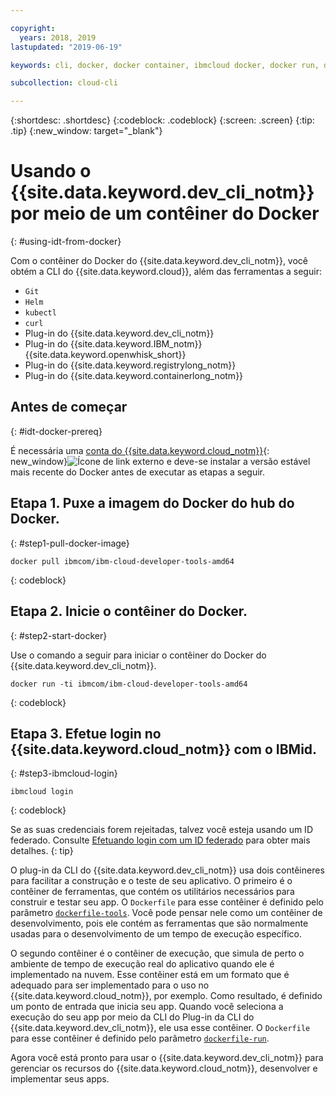 ```yaml
---

copyright:
  years: 2018, 2019
lastupdated: "2019-06-19"

keywords: cli, docker, docker container, ibmcloud docker, docker run, docker pull, ibmcloud cli, dockerfile, ibmcloud login

subcollection: cloud-cli

---
```


{:shortdesc: .shortdesc}
{:codeblock: .codeblock}
{:screen: .screen}
{:tip: .tip}
{:new_window: target="_blank"}

# Usando o {{site.data.keyword.dev_cli_notm}} por meio de um contêiner do Docker
{: #using-idt-from-docker}

Com o contêiner do Docker do {{site.data.keyword.dev_cli_notm}}, você obtém a CLI do
{{site.data.keyword.cloud}}, além das ferramentas a seguir:

* `Git`
* `Helm`
* `kubectl`
* `curl`
* Plug-in do {{site.data.keyword.dev_cli_notm}}
* Plug-in do {{site.data.keyword.IBM_notm}} {{site.data.keyword.openwhisk_short}}
* Plug-in do {{site.data.keyword.registrylong_notm}}
* Plug-in do {{site.data.keyword.containerlong_notm}}

## Antes de começar
{: #idt-docker-prereq}

É necessária uma [conta do {{site.data.keyword.cloud_notm}}](https://{DomainName}/login){: new_window}![Ícone de link externo](../../../icons/launch-glyph.svg "Ícone de link externo") e deve-se instalar a versão estável mais recente do Docker antes de executar as etapas a seguir.

## Etapa 1. Puxe a imagem do Docker do hub do Docker.
{: #step1-pull-docker-image}

```
docker pull ibmcom/ibm-cloud-developer-tools-amd64
```
{: codeblock}

## Etapa 2. Inicie o contêiner do Docker.
{: #step2-start-docker}

Use o comando a seguir para iniciar o contêiner do Docker do {{site.data.keyword.dev_cli_notm}}.

```
docker run -ti ibmcom/ibm-cloud-developer-tools-amd64
```
{: codeblock}

## Etapa 3. Efetue login no {{site.data.keyword.cloud_notm}} com o IBMid.
{: #step3-ibmcloud-login}

```
ibmcloud login
```
{: codeblock}

Se as suas credenciais forem rejeitadas, talvez você esteja usando um ID federado. Consulte
[Efetuando login com um ID federado](/docs/iam?topic=iam-federated_id#federated_id) para obter mais detalhes.
{: tip}

O plug-in da CLI do {{site.data.keyword.dev_cli_notm}} usa dois contêineres para facilitar a construção e o teste de seu aplicativo. O primeiro é o contêiner de ferramentas, que contém os utilitários necessários para construir e testar seu app. O `Dockerfile` para esse contêiner é definido pelo parâmetro [`dockerfile-tools`](/docs/cli/idt?topic=cloud-cli-idt-cli#command-parameters). Você pode pensar nele como um contêiner de desenvolvimento, pois ele contém as ferramentas que são normalmente usadas para o desenvolvimento de um tempo de execução específico.

O segundo contêiner é o contêiner de execução, que simula de perto o ambiente de tempo de execução real do aplicativo quando ele é implementado na nuvem. Esse contêiner está em um formato que é adequado para ser implementado para o uso no {{site.data.keyword.cloud_notm}}, por exemplo. Como resultado, é definido um ponto de entrada que inicia seu app. Quando você seleciona a execução do seu app por meio da CLI do Plug-in da CLI do {{site.data.keyword.dev_cli_notm}}, ele usa esse contêiner. O `Dockerfile` para esse contêiner é definido pelo parâmetro
[`dockerfile-run`](/docs/cli/idt?topic=cloud-cli-idt-cli#run-parameters).

Agora você está pronto para usar o {{site.data.keyword.dev_cli_notm}} para gerenciar os recursos do {{site.data.keyword.cloud_notm}}, desenvolver e implementar seus apps.
